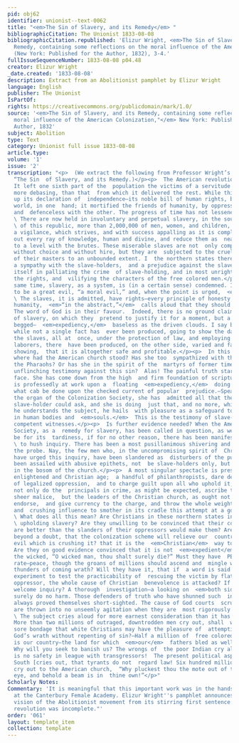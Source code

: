 ```yaml
---
pid: obj62
identifier: unionist--text-0062
title: "<em>The Sin of Slavery, and its Remedy</em> "
bibliographicCitation: The Unionist 1833-08-08
bibliographicCitation.republished: 'Elizur Wright, <em>The Sin of Slavery, and Its
  Remedy, containing some reflections on the moral influence of the American Colonization,"</em>
  (New York: Published for the Author, 1832), 3-4.'
fullIssueSequenceNumber: 1833-08-08 p04.48
creator: Elizur Wright
_date.created: '1833-08-08'
description: Extract from an Abolitionist pamphlet by Elizur Wright
language: English
publisher: The Unionist
IsPartOf: 
rights: https://creativecommons.org/publicdomain/mark/1.0/
source: '<em>The Sin of Slavery, and its Remedy, containing some reflections on the
  moral influence of the American Colonization,"</em> New York: Published for the
  Author, 1832'
subject: Abolition
type: Text
category: Unionist full issue 1833-08-08
article.type: 
volume: '1'
issue: '2'
transcription: "<p>  (We extract the following from Professor Wright’s pamphlet, entitled
  “The Sin  of Slavery, and its Remedy.)</p><p>  The American revolution was incomplete.
  It left one sixth part of the  population the victims of a servitude immeasurably
  more debasing, than that  from which it delivered the rest. While this nation held
  up its declaration of  independence—its noble bill of human rights, before an admiring
  world, in one  hand; it mortified the friends of humanity, by oppressing the poor
  and  defenceless with the other. The progress of time has not lessened the evil.
  \ There are now held in involuntary and perpetual slavery, in the southern half
  \ of this republic, more than 2,000,000 of men, women, and children, guarded  with
  a vigilance, which strives, and with success appalling as it is complete,  to shut
  out every ray of knowledge, human and divine, and reduce them as  nearly as possible
  to a level with the brutes. These miserable slaves are not  only compelled to labor
  without choice and without hire, but they are  subjected to the cruelty and lust
  of their masters to an unbounded extent. I  the northern states there is very generally
  a sympathy with the slave-holders,  and a prejudice against the slaves, which shows
  itself in palliating the crime  of slave-holding, and in most unrighteously disregarding
  the rights, and  vilifying the characters of the free colored men.</p><p>  At the
  same time, slavery, as a system, is (in a certain sense) condemned. It  is confessed
  to be a great evil, “a moral evil,” and, when the point is urged,  <em>a sin.</em>
  \ The slaves, it is admitted, have rights—every principle of honesty, justice,  and
  humanity,  <em>“in the abstract,”</em>  calls aloud that they should be made free.
  The word of God is in their favour.  Indeed, there is no ground claimed by the abettors
  of slavery, on which they  pretend to justify it for a moment, but a supposed—a
  begged—  <em>expediency,</em>  baseless as the driven clouds. I say baseless, for
  while not a single fact has  ever been produced, going to show the danger of putting
  the slaves, all at  once, under the protection of law, and employing them as free
  laborers, there  have been produced, on the other side, varied and fair experiments
  showing,  that it is altogether safe and profitable.</p><p>  In this state of things
  where had the American church stood? Has she too  sympathized with the hearts of
  the Pharaohs? Or has she in the spirit of the  martyrs of former times, borne an
  unflinching testimony against this sin?  Alas! The painful truth stares us in the
  face. She has come down from the high  and firm foundation of scripture truth, and
  is professedly at work upon a  floating  <em>expediency,</em>  doing against slavery
  what cab be done upon the checked current of popular  prejudice.—Speaking through
  the organ of the Colonization Society, she has  admitted all that the most determined
  slave-holder could ask, and she is doing  just that, and no more, which so far as
  he understands the subject, he hails  with pleasure as a safeguard to is property
  in human bodies and  <em>souls.</em>  This is the testimony of slave-holders themselves—most
  competent witnesses.</p><p>  Is further evidence needed? When the American Colonization
  Society, as a  remedy for slavery, has been called in question, as well it might
  be for its  tardiness, if for no other reason, there has been manifested a determination
  \ to hush inquiry. There has been a most pusillanimous shivering and shrinking  from
  the probe. Nay, the few men who, in the uncompromising spirit of  Christian benevolence,
  have urged this inquiry, have been slandered as  disturbers of the public peace,—have
  been assailed with abusive epithets, not  be slave-holders only, but by their brethren
  in the bosom of the church.</p><p>  A most singular spectacle is presented in this
  enlightened and Christian age;  a handful of philanthropists, dare denounce a system
  of legalized oppression,  and to charge guilt upon all who uphold it; upon this,
  not only do the  principals in crime, as might be expected, ascribe the whole to
  sheer malice,  but the leaders of the Christian church, as ought not to be expected,
  endorse,  and give currency to the charge, and throw the whole weight of their cold
  and  crushing influence to smother in its cradle this attempt at a gospel  reformation.</p><p>
  \ What does all this mean? Are Christians in these northern states interested in
  \ upholding slavery? Are they unwilling to be convinced that their colored  brethren
  are better than the slanders of their oppressors would make them? Are  they sure,
  beyond a doubt, that the colonization scheme will relieve our  country of the might
  evil which is crushing it? that it is the  <em>Christian</em>  way to relieve it?
  Are they on good evidence convinced that it is not  <em>expedient</em>  to say to
  the wicked, “O wicked man, thou shalt surely die?” Must they have  PEACE at any
  rate—peace, though the groans of millions should ascend and  mingle with the muttering
  thunders of coming wrath? Will they have it, that if  a word is said against a mere
  experiment to test the practicability of  rescuing the victim by flattering the
  oppressor, the whole cause of Christian  benevolence is attacked? If not, why not
  welcome inquiry? A thorough  investigation—a looking on  <em>both sides,</em>  would
  surely do no harm. Those defenders of truth who have shunned such  inquiry, have
  always proved themselves short-sighted. The cause of God courts  scrutiny—its advocates
  are thrown into no unseemly agitation when they are  most rigorously sifted.</p><p>
  \ The subject cries aloud for more earnest consideration than it has yet  received.
  More than two millions of outraged, downtrodden men cry out, shall  we die in this
  sore bondage that white Christians may have the pleasure of  attempting to shun
  God’s wrath without repenting of sin?—Half a million of  free colored men cry out—America
  is our country—the land for which  <em>our</em>  fathers bled as well as yours.
  Why will you seek to banish us? The wrongs of  the poor Indian cry aloud, There
  is no safety in league with transgressors!  The present political aspect of the
  South [cries out, that tyrants do not  regard law! Six hundred millions of idolaters
  cry out to the American church,  “Why pluckest thou the mote out of thy brother’s
  eye, and behold a beam is in  thine own!”</p>"
Scholarly Notes: 
Commentary: 'It is meaningful that this important work was in the hands of the students
  at the Canterbury Female Academy. Elizur Wright''s pamphlet announces the transformative
  vision of the Abolitionist movement from its stirring first sentence: "The American
  revolution was incomplete."'
order: '061'
layout: template_item
collection: template
---
```

